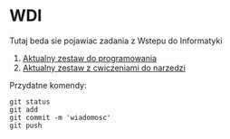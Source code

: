 # WDI
Tutaj beda sie pojawiac zadania z Wstepu do Informatyki

1. [Aktualny zestaw do programowania](https://home.agh.edu.pl/~pawljmlo/didactics/intro/2022/7)
2. [Aktualny zestaw z cwiczeniami do narzedzi](https://home.agh.edu.pl/~pawljmlo/didactics/intro/2022/5)

Przydatne komendy:

```
git status
git add
git commit -m 'wiadomosc'
git push
```

